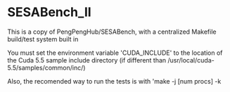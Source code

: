 # SESABench_II
This is a copy of PengPengHub/SESABench, with a centralized Makefile build/test system built in

You must set the environment variable 'CUDA_INCLUDE' to the location of the Cuda 5.5 sample include directory (if different than /usr/local/cuda-5.5/samples/common/inc/)

Also, the recomended way to run the tests is with 'make -j [num procs] -k

